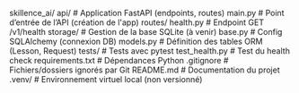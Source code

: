 skillence_ai/
  api/                # Application FastAPI (endpoints, routes)
    main.py           # Point d’entrée de l’API (création de l'app)
    routes/
      health.py       # Endpoint GET /v1/health
  storage/            # Gestion de la base SQLite (à venir)
    base.py           # Config SQLAlchemy (connexion DB)
    models.py         # Définition des tables ORM (Lesson, Request)
  tests/              # Tests avec pytest
    test_health.py    # Test du health check
  requirements.txt    # Dépendances Python
  .gitignore          # Fichiers/dossiers ignorés par Git
  README.md           # Documentation du projet
  .venv/              # Environnement virtuel local (non versionné)